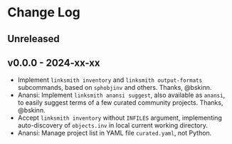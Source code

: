 # Change Log

## Unreleased

## v0.0.0 - 2024-xx-xx
- Implement `linksmith inventory` and `linksmith output-formats`
  subcommands, based on `sphobjinv` and others. Thanks, @bskinn.
- Anansi: Implement `linksmith anansi suggest`, also available as `anansi`,
  to easily suggest terms of a few curated community projects.
  Thanks, @bskinn.
- Accept `linksmith inventory` without `INFILES` argument, implementing
  auto-discovery of `objects.inv` in local current working directory.
- Anansi: Manage project list in YAML file `curated.yaml`, not Python.
